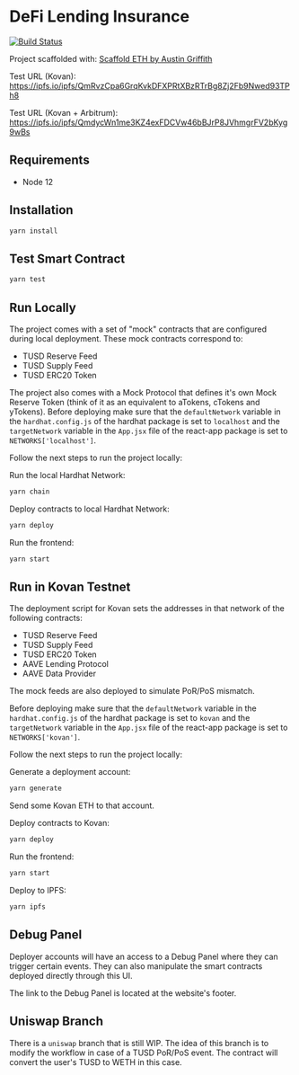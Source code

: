 # DeFi Lending Insurance

[![Build Status](https://travis-ci.org/chainlink-hackathon2021-insurance/DeFi-Lending-Insurance.svg?branch=main)](https://travis-ci.org/chainlink-hackathon2021-insurance/DeFi-Lending-Insurance)

Project scaffolded with: [Scaffold ETH by Austin Griffith](https://github.com/austintgriffith/scaffold-eth)

Test URL (Kovan): https://ipfs.io/ipfs/QmRvzCpa6GrqKvkDFXPRtXBzRTrBg8Zj2Fb9Nwed93TPh8

Test URL (Kovan + Arbitrum): https://ipfs.io/ipfs/QmdycWn1me3KZ4exFDCVw46bBJrP8JVhmgrFV2bKyg9wBs

## Requirements

- Node 12

## Installation

```bash
yarn install
```

## Test Smart Contract

```bash
yarn test
```

## Run Locally

The project comes with a set of "mock" contracts that are configured during local deployment. These mock contracts correspond to:

- TUSD Reserve Feed
- TUSD Supply Feed
- TUSD ERC20 Token

The project also comes with a Mock Protocol that defines it's own Mock Reserve Token (think of it as an equivalent to aTokens, cTokens and yTokens). Before deploying make sure that the `defaultNetwork` variable in the `hardhat.config.js` of the hardhat package is set to `localhost` and the `targetNetwork` variable in the `App.jsx` file of the react-app package is set to `NETWORKS['localhost']`.

Follow the next steps to run the project locally:

Run the local Hardhat Network:

```bash
yarn chain
```

Deploy contracts to local Hardhat Network:

```bash
yarn deploy
```

Run the frontend:

```bash
yarn start
```

## Run in Kovan Testnet

The deployment script for Kovan sets the addresses in that network of the following contracts:

- TUSD Reserve Feed
- TUSD Supply Feed
- TUSD ERC20 Token
- AAVE Lending Protocol
- AAVE Data Provider

The mock feeds are also deployed to simulate PoR/PoS mismatch.

Before deploying make sure that the `defaultNetwork` variable in the `hardhat.config.js` of the hardhat package is set to `kovan` and the `targetNetwork` variable in the `App.jsx` file of the react-app package is set to `NETWORKS['kovan']`.

Follow the next steps to run the project locally:

Generate a deployment account:

```bash
yarn generate
```

Send some Kovan ETH to that account.

Deploy contracts to Kovan:

```bash
yarn deploy
```

Run the frontend:

```bash
yarn start
```

Deploy to IPFS:

```bash
yarn ipfs
```

## Debug Panel

Deployer accounts will have an access to a Debug Panel where they can trigger certain events. They can also manipulate the smart contracts deployed directly through this UI.

The link to the Debug Panel is located at the website's footer.

## Uniswap Branch

There is a `uniswap` branch that is still WIP. The idea of this branch is to modify the workflow in case of a TUSD PoR/PoS event. The contract will convert the user's TUSD to WETH in this case. 


